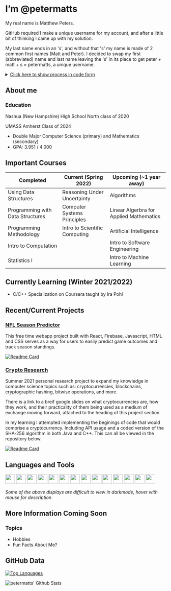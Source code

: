 # I’m @petermatts

My real name is Matthew Peters. 

GitHub required I make a unique username for my account, and after a little bit of thinking I came up with my solution.

My last name ends in an 's', and without that 's' my name is made of 2 common first names (Matt and Peter). I decided to swap my first (abbreviated) name and last name leaving the 's' in its place to get peter + matt + s = petermatts, a unique username. 

<details><summary markdown="span"><u>Click here to show process in code form</u></summary>

```Java
public static String username() {
    String myName = "Matthew Peters"; //my name
    myName = myName.toLowerCase(); //make lowercase

    //split into an array (first name at index 0, second name at index 1)
    String[] names = myName.split(" "); 

    //create var for first name, using substring to abreviate to an alternative form
    String firstname_short = names[0].substring(0, 4); //matt

    String lastname = names[1]; //create var for last name (peters)
    String s = "";

    //if lastname ends in "s": s="s" and trim off last 's' from lastname
    if(lastname.endsWith("s")) {
        s = "s";
        lastname = lastname.substring(0, lastname.length()-1); //peter
    }

    // my_github_username = "peter" + "matt" + "s"
    String my_github_username = lastname + firstname_short + s;
    return my_github_username; //petermatts
}
```
*example code for this process was based in Java*</details>

<!-- --- -->

## About me

### **Education**

Nashua (New Hampshire) High School North class of 2020
<!-- - Rank 12/425
- GPA: 4.84/5.40 -->

UMASS Amherst Class of 2024
- Double Major Computer Science (primary) and Mathematics (secondary)
- GPA: 3.951 / 4.000

<!-- | Important Courses Taken          | Important Upcoming Courses (<1 year away)    |
| -------------------------------- | -------------------------------------------- |
| Using Data Structures            | Ordinary Differential Equations              |
| Programming with Data Structures | Statistics                                   |
| Calculus Multivatiable           | Intro to Computation                         |
| Linear Algebra                   | Programming Methodology                      |
| General Physics 1 & 2            | Reasoning Under Uncertainty                  |
|                                  | Computer Systems Principles                  | -->


## **Important Courses**
| Completed                        | Current (Spring 2022)         | Upcoming (~1 year away)                 |
| -------------------------------- | ----------------------------- | --------------------------------------- |
| Using Data Structures            | Reasoning Under Uncertainty   | Algorithms                              |
| Programming with Data Structures | Computer Systems Principles   | Linear Algerbra for Applied Mathematics |
| Programming Methodology          | Intro to Scientific Computing | Artificial Intelligence                 |
| Intro to Computation             |                               | Intro to Software Engineering           |
| Statistics I                     |                               | Intro to Machine Learning               |


<!-- Ordinary Differential Equations, Programming Methodology, Staistics -->

## **Currently Learning (Winter 2021/2022)**
- C/C++ Specialization on Coursera taught by Ira Pohl

## **Recent/Current Projects**

### [NFL Season Predictor](https://nfl-season-predictor.web.app/)

This free time webapp project built with React, Firebase, Javascript, HTML and CSS serves as a way for users to easily predict game outcomes and track season standings.

[![Readme Card](https://github-readme-stats.vercel.app/api/pin/?username=petermatts&repo=nfl-season-predictor)](https://github.com/petermatts/nfl-season-predictor)

### [Crypto Research](https://docs.google.com/presentation/d/1A-kybBkG2lw1iO6qyywTAImklQ_yI9XctO-q7yy05p0/edit?usp=sharing)

Summer 2021 personal research project to expand my knowledge in computer science topics such as: cryptocurrencies, blockchains, cryptographic hashing, bitwise operations, and more. 

There is a link to a breif google slides on what cryptocurrencies are, how they work, and their practicality of them being used as a medium of exchange moving forward, attached to the heading of this project section.

In my learning I attempted implementing the beginings of code that would comprise a cryptocurrency. Including API usage and a coded version of the SHA-256 algorithm in both Java and C++. This can all be viewed in the repository below.

[![Readme Card](https://github-readme-stats.vercel.app/api/pin/?username=petermatts&repo=Crypto-Research)](https://github.com/petermatts/Crypto-Research)

## **Languages and Tools**
[<img src="https://seeklogo.com/images/J/java-logo-7F8B35BAB3-seeklogo.com.png" height="30px" />](a "Java")
[<img src="https://www.vectorlogo.zone/logos/javascript/javascript-icon.svg" width="30px" />](a "Javascript")
[<img src="https://www.vectorlogo.zone/logos/python/python-icon.svg" width="30px" />](a "Python")
[<img src="https://upload.wikimedia.org/wikipedia/commons/thumb/1/18/C_Programming_Language.svg/695px-C_Programming_Language.svg.png" width="30px" />](a "C")
[<img src="https://upload.wikimedia.org/wikipedia/commons/thumb/1/18/ISO_C%2B%2B_Logo.svg/1822px-ISO_C%2B%2B_Logo.svg.png" width="30px" />](a "C++")
[<img src="https://www.vectorlogo.zone/logos/w3_html5/w3_html5-icon.svg" width="30px" />](a "HTML5")
[<img src="https://tecfa.unige.ch/perso/mafritz/teaching/slides/assets/images/css3-logo.svg" height="30px"/>](a "CSS3")
[<img src="https://upload.wikimedia.org/wikipedia/commons/thumb/9/92/LaTeX_logo.svg/1280px-LaTeX_logo.svg.png" height="30px"/>](a "LaTeX")
[<img src="https://upload.wikimedia.org/wikipedia/commons/thumb/9/9a/Visual_Studio_Code_1.35_icon.svg/1024px-Visual_Studio_Code_1.35_icon.svg.png" width="30px"/>](a "Visual Studio Code")
[<img src="https://www.vectorlogo.zone/logos/reactjs/reactjs-icon.svg" width="30px" />](a "React JS")
[<img src="https://www.paceit.co.uk/wp-content/uploads/2021/07/react-native-development-company.png" width="30px" />](a "React Native")
[<img src="https://www.vectorlogo.zone/logos/git-scm/git-scm-icon.svg" width="30px"/>](a "Git")
[<img src="https://upload.wikimedia.org/wikipedia/commons/9/91/Octicons-mark-github.svg" width="30"/>](a "GitHub")
[<img src="https://www.vectorlogo.zone/logos/firebase/firebase-icon.svg" width="30px">](a "Firebase")

*Some of the above displays are difficult to view in darkmode, hover with mouse for description*

## More Information Coming Soon

### Topics
- Hobbies
- Fun Facts About Me?

## GitHub Data

[![Top Languages](https://github-readme-stats.vercel.app/api/top-langs/?username=petermatts&layout=compact&langs_count=10&hide_border=true)](https://github.com/petermatts)

<img align="left" alt="petermatts' Github Stats" src="https://github-readme-stats.vercel.app/api?username=petermatts&show_icons=true&hide_border=true&hide_rank=true">

